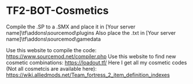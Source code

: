 # TF2-BOT-Cosmetics

Compile the .SP to a .SMX and place it in [Your server name]\tf\addons\sourcemod\plugins
Also place the .txt in [Your server name]\tf\addons\sourcemod\gamedata

Use this website to compile the code: https://www.sourcemod.net/compiler.php
Use this website to find new cosmetic combinations: https://loadout.tf/
Here I get all my cosmetic codes (Not all cosmetcis are available here): https://wiki.alliedmods.net/Team_fortress_2_item_definition_indexes
